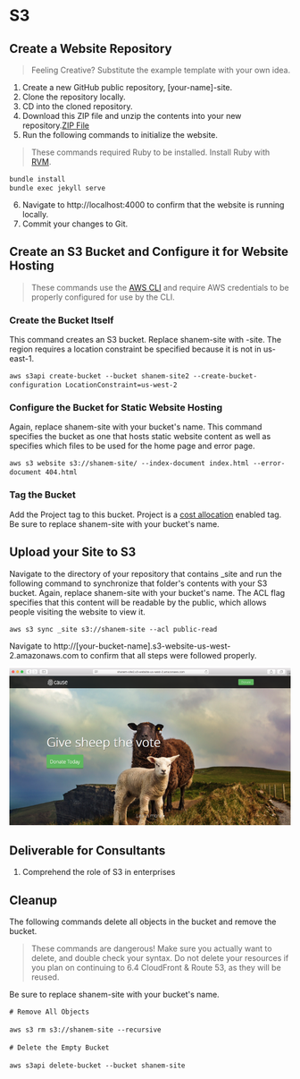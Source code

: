 # S3 

## Create a Website Repository

>Feeling Creative? Substitute the example template with your own idea.

1. Create a new GitHub public repository, [your-name]-site.
2. Clone the repository locally.
3. CD into the cloned repository.
4. Download this ZIP file and unzip the contents into your new repository.[ZIP File](https://github.com/CloudCannon/cause-jekyll-template/archive/master.zip)
5. Run the following commands to initialize the website.

>These commands required Ruby to be installed. Install Ruby with [RVM](https://rvm.io/).

```
bundle install
bundle exec jekyll serve
```

6. Navigate to http://localhost:4000 to confirm that the website is running locally.
7. Commit your changes to Git.

## Create an S3 Bucket and Configure it for Website Hosting

>These commands use the [AWS CLI](https://aws.amazon.com/cli/) and require AWS credentials to be properly configured for use by the CLI.

### Create the Bucket Itself

This command creates an S3 bucket. Replace shanem-site with <your-name>-site. The region requires a location constraint be specified because it is not in us-east-1.

```
aws s3api create-bucket --bucket shanem-site2 --create-bucket-configuration LocationConstraint=us-west-2
```

### Configure the Bucket for Static Website Hosting

Again, replace shanem-site with your bucket's name. This command specifies the bucket as one that hosts static website content as well as specifies which files to be used for the home page and error page.

```
aws s3 website s3://shanem-site/ --index-document index.html --error-document 404.html
```

### Tag the Bucket

Add the Project tag to this bucket. Project is a [cost allocation](http://docs.aws.amazon.com/awsaccountbilling/latest/aboutv2/cost-alloc-tags.html) enabled tag. Be sure to replace shanem-site with your bucket's name.

## Upload your Site to S3

Navigate to the directory of your repository that contains _site and run the following command to synchronize that folder's contents with your S3 bucket. Again, replace shanem-site with your bucket's name. The ACL flag specifies that this content will be readable by the public, which allows people visiting the website to view it.

```
aws s3 sync _site s3://shanem-site --acl public-read
```

Navigate to http://[your-bucket-name].s3-website-us-west-2.amazonaws.com to confirm that all steps were followed properly.

<center>

  ![](../img/s3.png)

</center>

## Deliverable for Consultants 

1. Comprehend the role of S3 in enterprises

## Cleanup

The following commands delete all objects in the bucket and remove the bucket.

>These commands are dangerous! Make sure you actually want to delete, and double check your syntax.
> Do not delete your resources if you plan on continuing to 6.4 CloudFront & Route 53, as they will be reused.

Be sure to replace shanem-site with your bucket's name.

```
# Remove All Objects

aws s3 rm s3://shanem-site --recursive

# Delete the Empty Bucket

aws s3api delete-bucket --bucket shanem-site
```


